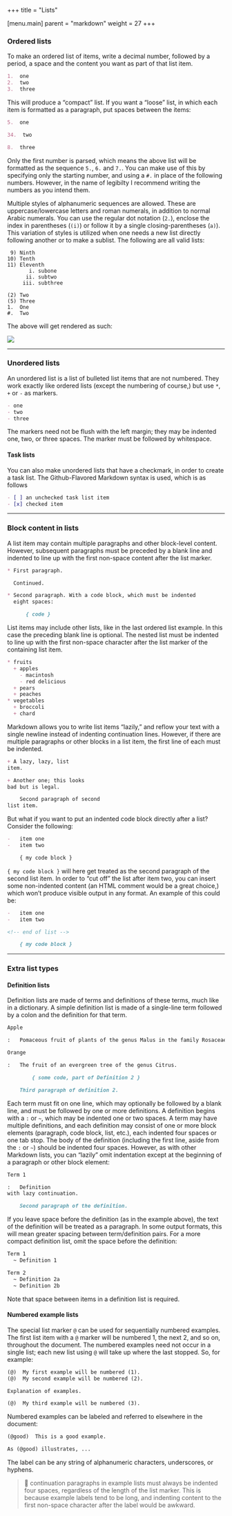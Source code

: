 +++
title = "Lists"

[menu.main]
parent = "markdown"
weight = 27
+++

### Ordered lists

To make an ordered list of items, write a decimal number, followed by a period, a space and the content you want as part of that list item.

```markdown
1.  one
2.  two
3.  three
```

This will produce a “compact” list. If you want a “loose” list, in which each item is formatted as a paragraph, put spaces between the items:

```markdown
5.  one

34.  two

8.  three
```

Only the first number is parsed, which means the above list will be formatted as the sequence `5.`, `6.` and `7.`. You can make use of this by specifying only the starting number, and using a `#.` in place of the following numbers. However, in the name of legibilty I recommend writing the numbers as you intend them.

Multiple styles of alphanumeric sequences are allowed. These are uppercase/lowercase letters and roman numerals, in addition to normal Arabic numerals. You can use the regular dot notation (`2.`), enclose the index in parentheses (`(i)`) or follow it by a single closing-parentheses (`a)`). This variation of styles is utilized when one needs a new list directly following another or to make a sublist. The following are all valid lists:

```shell
 9) Ninth
10) Tenth
11) Eleventh
       i. subone
      ii. subtwo
     iii. subthree

(2) Two
(5) Three
1.  One
#.  Two
```

The above will get rendered as such:

![](../../assets/lists_1.png)

---

### Unordered lists

An unordered list is a list of bulleted list items that are not numbered. They work exactly like ordered lists (except the numbering of course,) but use `*`, `+` or `-` as markers.

```markdown
- one
- two
- three
```

The markers need not be flush with the left margin; they may be indented one, two, or three spaces. The marker must be followed by whitespace.

#### Task lists

You can also make unordered lists that have a checkmark, in order to create a task list. The Github-Flavored Markdown syntax is used, which is as follows

```markdown
- [ ] an unchecked task list item
- [x] checked item
```

---

### Block content in lists

A list item may contain multiple paragraphs and other block-level content. However, subsequent paragraphs must be preceded by a blank line and indented to line up with the first non-space content after the list marker.

```markdown
* First paragraph.

  Continued.

* Second paragraph. With a code block, which must be indented
  eight spaces:

      { code }
```

List items may include other lists, like in the last ordered list example. In this case the preceding blank line is optional. The nested list must be indented to line up with the first non-space character after the list marker of the containing list item.

```markdown
* fruits
  + apples
    - macintosh
    - red delicious
  + pears
  + peaches
* vegetables
  + broccoli
  + chard
```

Markdown allows you to write list items “lazily,” and reflow your text with a single newline instead of indenting continuation lines. However, if there are multiple paragraphs or other blocks in a list item, the first line of each must be indented.

```markdown
+ A lazy, lazy, list
item.

+ Another one; this looks
bad but is legal.

    Second paragraph of second
list item.
```

But what if you want to put an indented code block directly after a list? Consider the following:

```markdown
-   item one
-   item two

    { my code block }
```

`{ my code block }` will here get treated as the second paragraph of the second list item. In order to “cut off” the list after item two, you can insert some non-indented content (an HTML comment would be a great choice,) which won’t produce visible output in any format. An example of this could be:

```markdown
-   item one
-   item two

<!-- end of list -->

    { my code block }
```

---

### Extra list types

#### Definition lists

Definition lists are made of terms and definitions of these terms, much like in a dictionary. A simple definition list is made of a single-line term followed by a colon and the definition for that term.

```markdown
Apple

:   Pomaceous fruit of plants of the genus Malus in the family Rosaceae.

Orange

:   The fruit of an evergreen tree of the genus Citrus.

        { some code, part of Definition 2 }

    Third paragraph of definition 2.
```

Each term must fit on one line, which may optionally be followed by a blank line, and must be followed by one or more definitions. A definition begins with a `:` or `~`, which may be indented one or two spaces. A term may have multiple definitions, and each definition may consist of one or more block elements (paragraph, code block, list, etc.), each indented four spaces or one tab stop. The body of the definition (including the first line, aside from the `:` or `~`) should be indented four spaces. However, as with other Markdown lists, you can “lazily” omit indentation except at the beginning of a paragraph or other block element:

```markdown
Term 1

:   Definition
with lazy continuation.

    Second paragraph of the definition.
```

If you leave space before the definition (as in the example above), the text of the definition will be treated as a paragraph. In some output formats, this will mean greater spacing between term/definition pairs. For a more compact definition list, omit the space before the definition:

```markdown
Term 1
  ~ Definition 1

Term 2
  ~ Definition 2a
  ~ Definition 2b
```

Note that space between items in a definition list is required.

#### Numbered example lists

The special list marker `@` can be used for sequentially numbered examples. The first list item with a `@` marker will be numbered 1, the next 2, and so on, throughout the document. The numbered examples need not occur in a single list; each new list using `@` will take up where the last stopped. So, for example:

```markdown
(@)  My first example will be numbered (1).
(@)  My second example will be numbered (2).

Explanation of examples.

(@)  My third example will be numbered (3).
```

Numbered examples can be labeled and referred to elsewhere in the document:

```markdown
(@good)  This is a good example.

As (@good) illustrates, ...
```

The label can be any string of alphanumeric characters, underscores, or hyphens.

> 📖 continuation paragraphs in example lists must always be indented four spaces, regardless of the length of the list marker. This is because example labels tend to be long, and indenting content to the first non-space character after the label would be awkward.
